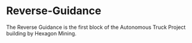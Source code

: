 # Reverse-Guidance
The Reverse Guidance is the first block of the Autonomous Truck Project building by Hexagon Mining.
